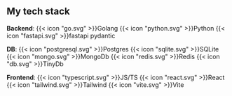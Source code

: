 ## My tech stack

**Backend**: {{< icon "go.svg" >}}Golang {{< icon "python.svg" >}}Python {{< icon "fastapi.svg" >}}fastapi pydantic

**DB**: {{< icon "postgresql.svg" >}}Postgres {{< icon "sqlite.svg" >}}SQLite {{< icon "mongo.svg" >}}MongoDb {{< icon "redis.svg" >}}Redis {{< icon "db.svg" >}}TinyDb

**Frontend**: {{< icon "typescript.svg" >}}JS/TS {{< icon "react.svg" >}}React {{< icon "tailwind.svg" >}}Tailwind {{< icon "vite.svg" >}}Vite
